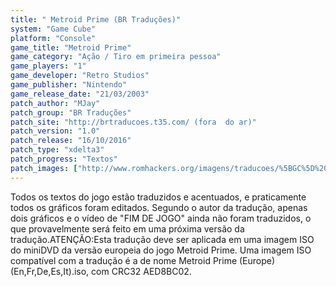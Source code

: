 ```yaml
---
title: " Metroid Prime (BR Traduções)"
system: "Game Cube"
platform: "Console"
game_title: "Metroid Prime"
game_category: "Ação / Tiro em primeira pessoa"
game_players: "1"
game_developer: "Retro Studios"
game_publisher: "Nintendo"
game_release_date: "21/03/2003"
patch_author: "MJay"
patch_group: "BR Traduções"
patch_site: "http://brtraducoes.t35.com/ (fora  do ar)"
patch_version: "1.0"
patch_release: "16/10/2016"
patch_type: "xdelta3"
patch_progress: "Textos"
patch_images: ["http://www.romhackers.org/imagens/traducoes/%5BGC%5D%20Metroid%20Prime%20-%20BR%20Tradu%C3%A7%C3%B5es%20-%201.jpg","http://www.romhackers.org/imagens/traducoes/%5BGC%5D%20Metroid%20Prime%20-%20BR%20Tradu%C3%A7%C3%B5es%20-%202.jpg","http://www.romhackers.org/imagens/traducoes/%5BGC%5D%20Metroid%20Prime%20-%20BR%20Tradu%C3%A7%C3%B5es%20-%203.jpg"]
---
```

Todos os textos do jogo estão traduzidos e acentuados, e praticamente todos os gráficos foram editados. Segundo o autor da tradução, apenas dois gráficos e o vídeo de "FIM DE JOGO" ainda não foram traduzidos, o que provavelmente será feito em uma próxima versão da tradução.ATENÇÃO:Esta tradução deve ser aplicada em uma imagem ISO do miniDVD da versão europeia do jogo Metroid Prime. Uma imagem ISO compatível com a tradução é a de nome Metroid Prime (Europe) (En,Fr,De,Es,It).iso, com CRC32 AED8BC02.
